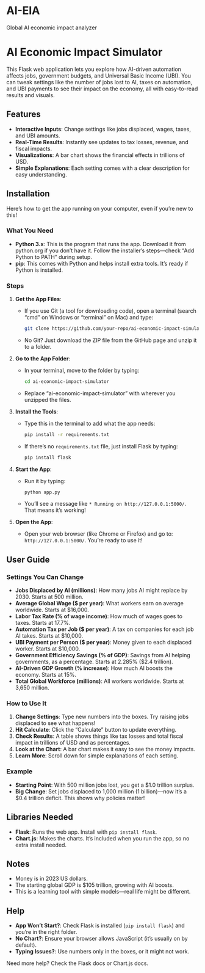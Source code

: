 # AI-EIA
Global AI economic impact analyzer

# AI Economic Impact Simulator

This Flask web application lets you explore how AI-driven automation affects jobs, government budgets, and Universal Basic Income (UBI). You can tweak settings like the number of jobs lost to AI, taxes on automation, and UBI payments to see their impact on the economy, all with easy-to-read results and visuals.

## Features

- **Interactive Inputs**: Change settings like jobs displaced, wages, taxes, and UBI amounts.
- **Real-Time Results**: Instantly see updates to tax losses, revenue, and fiscal impacts.
- **Visualizations**: A bar chart shows the financial effects in trillions of USD.
- **Simple Explanations**: Each setting comes with a clear description for easy understanding.

## Installation

Here’s how to get the app running on your computer, even if you’re new to this!

### What You Need

- **Python 3.x**: This is the program that runs the app. Download it from python.org if you don’t have it. Follow the installer’s steps—check “Add Python to PATH” during setup.
- **pip**: This comes with Python and helps install extra tools. It’s ready if Python is installed.

### Steps

1. **Get the App Files**:

   - If you use Git (a tool for downloading code), open a terminal (search “cmd” on Windows or “terminal” on Mac) and type:

     ```bash
     git clone https://github.com/your-repo/ai-economic-impact-simulator.git
     ```

   - No Git? Just download the ZIP file from the GitHub page and unzip it to a folder.

2. **Go to the App Folder**:

   - In your terminal, move to the folder by typing:

     ```bash
     cd ai-economic-impact-simulator
     ```

   - Replace “ai-economic-impact-simulator” with wherever you unzipped the files.

3. **Install the Tools**:

   - Type this in the terminal to add what the app needs:

     ```bash
     pip install -r requirements.txt
     ```

   - If there’s no `requirements.txt` file, just install Flask by typing:

     ```bash
     pip install flask
     ```

4. **Start the App**:

   - Run it by typing:

     ```bash
     python app.py
     ```

   - You’ll see a message like `* Running on http://127.0.0.1:5000/`. That means it’s working!

5. **Open the App**:

   - Open your web browser (like Chrome or Firefox) and go to: `http://127.0.0.1:5000/`. You’re ready to use it!

## User Guide

### Settings You Can Change

- **Jobs Displaced by AI (millions)**: How many jobs AI might replace by 2030. Starts at 500 million.
- **Average Global Wage ($ per year)**: What workers earn on average worldwide. Starts at $16,000.
- **Labor Tax Rate (% of wage income)**: How much of wages goes to taxes. Starts at 17.7%.
- **Automation Tax per Job ($ per year)**: A tax on companies for each job AI takes. Starts at $10,000.
- **UBI Payment per Person ($ per year)**: Money given to each displaced worker. Starts at $10,000.
- **Government Efficiency Savings (% of GDP)**: Savings from AI helping governments, as a percentage. Starts at 2.285% ($2.4 trillion).
- **AI-Driven GDP Growth (% increase)**: How much AI boosts the economy. Starts at 15%.
- **Total Global Workforce (millions)**: All workers worldwide. Starts at 3,650 million.

### How to Use It

1. **Change Settings**: Type new numbers into the boxes. Try raising jobs displaced to see what happens!
2. **Hit Calculate**: Click the “Calculate” button to update everything.
3. **Check Results**: A table shows things like tax losses and total fiscal impact in trillions of USD and as percentages.
4. **Look at the Chart**: A bar chart makes it easy to see the money impacts.
5. **Learn More**: Scroll down for simple explanations of each setting.

### Example

- **Starting Point**: With 500 million jobs lost, you get a $1.0 trillion surplus.
- **Big Change**: Set jobs displaced to 1,000 million (1 billion)—now it’s a $0.4 trillion deficit. This shows why policies matter!

## Libraries Needed

- **Flask**: Runs the web app. Install with `pip install flask`.
- **Chart.js**: Makes the charts. It’s included when you run the app, so no extra install needed.

## Notes

- Money is in 2023 US dollars.
- The starting global GDP is $105 trillion, growing with AI boosts.
- This is a learning tool with simple models—real life might be different.

## Help

- **App Won’t Start?**: Check Flask is installed (`pip install flask`) and you’re in the right folder.
- **No Chart?**: Ensure your browser allows JavaScript (it’s usually on by default).
- **Typing Issues?**: Use numbers only in the boxes, or it might not work.

Need more help? Check the Flask docs or Chart.js docs.
